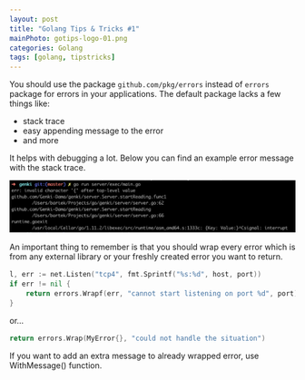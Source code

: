 ```yaml
---
layout: post
title: "Golang Tips & Tricks #1" 
mainPhoto: gotips-logo-01.png 
categories: Golang
tags: [golang, tipstricks]
---
```

You should use the package `github.com/pkg/errors` instead of `errors` package for errors in your applications. The default package lacks a few things like: 

 * stack trace
 * easy appending message to the error
 * and more

It helps with debugging a lot. Below you can find an example error message with the stack trace. 

![](/assets/posts/tipsandtrics01.png)


An important thing to remember is that you should wrap every error which is from any external library or your freshly created error you want to return.

```go
l, err := net.Listen("tcp4", fmt.Sprintf("%s:%d", host, port))
if err != nil {
    return errors.Wrapf(err, "cannot start listening on port %d", port)
}
```

or...

```go
return errors.Wrap(MyError{}, "could not handle the situation")
```

If you want to add an extra message to already wrapped error, use WithMessage() function.

